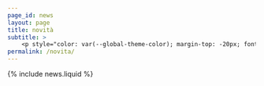 ```yaml
---
page_id: news
layout: page
title: novità
subtitle: >
    <p style="color: var(--global-theme-color); margin-top: -20px; font-weight: normal;"><a href="#" onclick="window.location.href='https://marcorosso.com/news/'; return false;">news</a>&nbsp;|&nbsp;<a href='https://marcorosso.com/es/novedades/'>novedades</a></p>
permalink: /novita/
---
```


  {% include news.liquid %}
